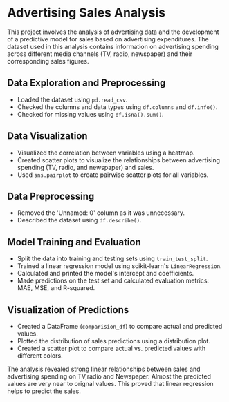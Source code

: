 # Advertising Sales Analysis

This project involves the analysis of advertising data and the development of a predictive model for sales based on advertising expenditures. The dataset used in this analysis contains information on advertising spending across different media channels (TV, radio, newspaper) and their corresponding sales figures.

## Data Exploration and Preprocessing

- Loaded the dataset using `pd.read_csv`.
- Checked the columns and data types using `df.columns` and `df.info()`.
- Checked for missing values using `df.isna().sum()`.

## Data Visualization

- Visualized the correlation between variables using a heatmap.
- Created scatter plots to visualize the relationships between advertising spending (TV, radio, and newspaper) and sales.
- Used `sns.pairplot` to create pairwise scatter plots for all variables.

## Data Preprocessing

- Removed the 'Unnamed: 0' column as it was unnecessary.
- Described the dataset using `df.describe()`.

## Model Training and Evaluation

- Split the data into training and testing sets using `train_test_split`.
- Trained a linear regression model using scikit-learn's `LinearRegression`.
- Calculated and printed the model's intercept and coefficients.
- Made predictions on the test set and calculated evaluation metrics: MAE, MSE, and R-squared.

## Visualization of Predictions

- Created a DataFrame (`comparision_df`) to compare actual and predicted values.
- Plotted the distribution of sales predictions using a distribution plot.
- Created a scatter plot to compare actual vs. predicted values with different colors.

The analysis revealed strong linear relationships between sales and advertising spending on TV,radio and Newspaper. Almost the predicted values are very near to orignal values.  This proved that linear regression helps to predict the sales.
